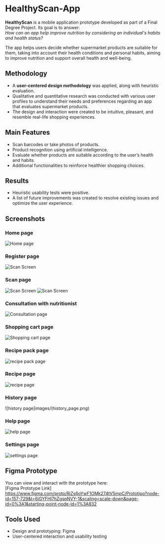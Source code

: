 # HealthyScan-App


**HealthyScan** is a mobile application prototype developed as part of a Final Degree Project. Its goal is to answer:  
*How can an app help improve nutrition by considering an individual's habits and health status?*

The app helps users decide whether supermarket products are suitable for them, taking into account their health conditions and personal habits, aiming to improve nutrition and support overall health and well-being.

## Methodology
- A **user-centered design methodology** was applied, along with heuristic evaluation.  
- Qualitative and quantitative research was conducted with various user profiles to understand their needs and preferences regarding an app that evaluates supermarket products.  
- The design and interaction were created to be intuitive, pleasant, and resemble real-life shopping experiences.

## Main Features
- Scan barcodes or take photos of products.  
- Product recognition using artificial intelligence.  
- Evaluate whether products are suitable according to the user’s health and habits.  
- Additional functionalities to reinforce healthier shopping choices.

## Results
- Heuristic usability tests were positive.  
- A list of future improvements was created to resolve existing issues and optimize the user experience.

## Screenshots

### Home page
![Home page](images/Home_page.png)

### Register page
![Scan Screen](images/Register_page.png)

### Scan page
![Scan Screen](images/scan_page.png)
![Scan Screen](images/scan2_page.png)

### Consultation with nutritionist
![Consultation page](images/consultation_nutritionist_page.png)

### Shopping cart page
![Shopping cart page](images/shopping_cart_page.png)

### Recipe pack page
![recipe pack page](images/recipe_pack_page.png)

### Recipe page
![recipe page](images/recipe_page.png)

### History page
![history page]images/(history_page.png)

### Help page
![help page](images/help_page.png)

### Settings page
![settings page](images/settings_page.png)

## Figma Prototype
You can view and interact with the prototype here:  
[Figma Prototype Link] 
https://www.figma.com/proto/RjZs6oYwF1OMk274tV5mpC/Prototipo?node-id=157-729&t=6iGYFHl7hZgspNVY-1&scaling=scale-down&page-id=0%3A1&starting-point-node-id=1%3A832

## Tools Used
- Design and prototyping: Figma  
- User-centered interaction and usability testing  
